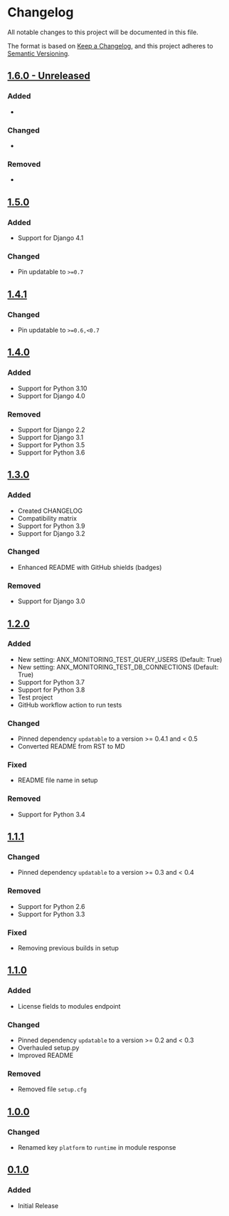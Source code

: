 # Changelog
All notable changes to this project will be documented in this file.

The format is based on [Keep a Changelog](https://keepachangelog.com/en/1.0.0/),
and this project adheres to [Semantic Versioning](https://semver.org/spec/v2.0.0.html).

## [1.6.0 - Unreleased]

### Added
-

### Changed
-

### Removed
-

## [1.5.0]

### Added
- Support for Django 4.1

### Changed

- Pin updatable to `>=0.7`

## [1.4.1]

### Changed
- Pin updatable to `>=0.6,<0.7`

## [1.4.0]
### Added
- Support for Python 3.10
- Support for Django 4.0

### Removed
- Support for Django 2.2
- Support for Django 3.1
- Support for Python 3.5
- Support for Python 3.6

## [1.3.0]
### Added
- Created CHANGELOG
- Compatibility matrix
- Support for Python 3.9
- Support for Django 3.2

### Changed
- Enhanced README with GitHub shields (badges)

### Removed
- Support for Django 3.0

## [1.2.0]
### Added
- New setting: ANX_MONITORING_TEST_QUERY_USERS (Default: True)
- New setting: ANX_MONITORING_TEST_DB_CONNECTIONS (Default: True)
- Support for Python 3.7
- Support for Python 3.8
- Test project
- GitHub workflow action to run tests

### Changed
- Pinned dependency `updatable` to a version >= 0.4.1 and < 0.5
- Converted README from RST to MD

### Fixed
- README file name in setup

### Removed
- Support for Python 3.4

## [1.1.1]
### Changed
- Pinned dependency `updatable` to a version >= 0.3 and < 0.4

### Removed
- Support for Python 2.6
- Support for Python 3.3

### Fixed
- Removing previous builds in setup

## [1.1.0]
### Added
- License fields to modules endpoint

### Changed
- Pinned dependency `updatable` to a version >= 0.2 and < 0.3
- Overhauled setup.py
- Improved README

### Removed
- Removed file `setup.cfg`

## [1.0.0]
### Changed
- Renamed key `platform` to `runtime` in module response

## [0.1.0]
### Added
- Initial Release

[1.6.0 - Unreleased]: https://github.com/anexia-it/anexia-monitoring-django/
[1.5.0]: https://pypi.org/project/django-anexia-monitoring/1.5.0/
[1.4.1]: https://pypi.org/project/django-anexia-monitoring/1.4.1/
[1.4.0]: https://pypi.org/project/django-anexia-monitoring/1.4.0/
[1.3.0]: https://pypi.org/project/django-anexia-monitoring/1.3.0/
[1.2.0]: https://pypi.org/project/django-anexia-monitoring/1.2.0/
[1.1.1]: https://pypi.org/project/django-anexia-monitoring/1.1.1/
[1.1.0]: https://pypi.org/project/django-anexia-monitoring/1.1.0/
[1.0.0]: https://pypi.org/project/django-anexia-monitoring/1.0.0/
[0.1.0]: https://pypi.org/project/django-anexia-monitoring/0.1.0/
